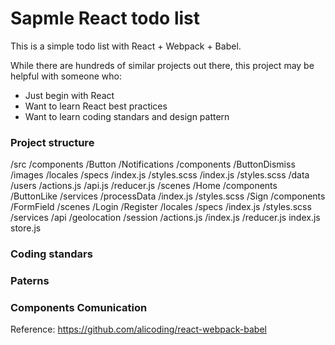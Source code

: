 # Sapmle React todo list

This is a simple todo list with React + Webpack + Babel.

While there are hundreds of similar projects out there, this project may be helpful with someone who:

* Just begin with React
* Want to learn React best practices
* Want to learn coding standars and design pattern

### Project structure

/src
  /components 
    /Button 
    /Notifications
      /components
        /ButtonDismiss  
          /images
          /locales
          /specs 
          /index.js
          /styles.scss
      /index.js
      /styles.scss
  /data
    /users
      /actions.js
      /api.js
      /reducer.js
  /scenes
    /Home 
      /components 
        /ButtonLike
      /services
        /processData
      /index.js
      /styles.scss
    /Sign 
      /components 
        /FormField
      /scenes
        /Login
        /Register 
          /locales
          /specs
          /index.js
          /styles.scss
  /services
    /api
    /geolocation
    /session
      /actions.js
      /index.js
      /reducer.js
  index.js 
  store.js

### Coding standars

### Paterns

### Components Comunication

Reference: https://github.com/alicoding/react-webpack-babel